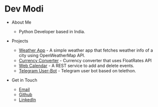 # Dev Modi

* About Me
  * Python Developer based in India.


* Projects
  * [Weather App](https://github.com/devmodi/Weather-App) - A simple weather app that fetches weather info of a city using OpenWeatherMap API.
  * [Currency Converter](https://github.com/devmodi/Currency-Converter) - Currency converter that uses FloatRates API
  * [Web Calendar](https://github.com/devmodi/Web-Calendar) - A REST service to add and delete events.
  * [Telegram User-Bot](https://github.com/devmodi/Telegram-Userbot) - Telegram user bot based on telethon.


* Get in Touch
  * [Email](dev.modi.one@outlook.com)
  * [Github](https://github.com/devmodi)
  * [LinkedIn](https://linkedin.com/in/devmodi-dev)
